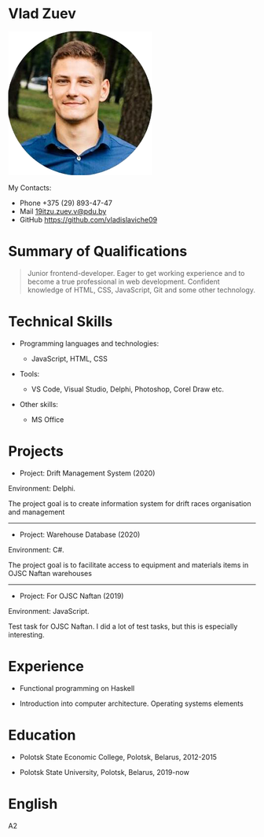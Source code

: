 # Vlad Zuev

![Alt text](misc/photo.png)

My Contacts:

- Phone +375 (29) 893-47-47
- Mail 19itzu.zuev.v@pdu.by
- GitHub https://github.com/vladislaviche09

# Summary of Qualifications  
>Junior frontend-developer.
> Eager to get working experience and to become a true professional in web development.
> Confident knowledge of HTML, CSS, JavaScript, Git and some other technology.  

# Technical Skills  
-  Programming languages and technologies:   
    - JavaScript, HTML, CSS

- Tools: 
  - VS Code, Visual Studio, Delphi, Photoshop, Corel Draw etc.  

-  Other skills: 
   - MS Office

# Projects   
  - Project: Drift Management System (2020)

Environment: Delphi.  
    
The project goal is to create information system for drift races organisation and management

-----
  - Project: Warehouse Database (2020)  
 
Environment: C#.
    
The project goal is to facilitate access to equipment and materials items in OJSC Naftan warehouses  

-----

  - Project: For OJSC Naftan (2019)

Environment: JavaScript.  
    
Test task for OJSC Naftan. I did a lot of test tasks, but this is especially interesting.

# Experience  
  - Functional programming on Haskell

  - Introduction into computer architecture. Operating systems elements

# Education  
 -  Polotsk State Economic College, Polotsk, Belarus, 2012-2015  
   
 -  Polotsk State University, Polotsk, Belarus, 2019-now
  
# English  
A2
